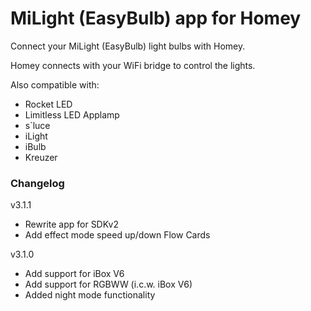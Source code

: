 # MiLight (EasyBulb) app for Homey  
Connect your MiLight (EasyBulb) light bulbs with Homey.

Homey connects with your WiFi bridge to control the lights.

Also compatible with:
- Rocket LED
- Limitless LED Applamp
- s`luce
- iLight
- iBulb
- Kreuzer

### Changelog
v3.1.1
- Rewrite app for SDKv2
- Add effect mode speed up/down Flow Cards

v3.1.0
- Add support for iBox V6
- Add support for RGBWW (i.c.w. iBox V6)
- Added night mode functionality